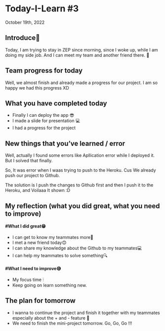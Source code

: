 # Today-I-Learn #3

October 19th, 2022

## Introduce🤗

Today, I am trying to stay in ZEP since morning, since I woke up, while I am doing my side job.
And I can meet my team and another friend there. 🎀

## Team progress for today

Well, we almost finish and already made a progress for our project.
I am so happy we had this progress XD

## What you have completed today

* Finally I can deploy the app 😎
* I made a slide for presentation 💻
* I had a progress for the project

## New things that you’ve learned / error

Well, actually I found some errors like Apllication error while I deployed it. But I solved that finally.

So, It was error when I waas trying to push to the Heroku. Cus We already push our project to Github. 

The solution is I push the changes to Github first and then I push it to the Heroku, and Voilaaa It shown :D

## My reflection (what you did great, what you need to improve)

#### #What I did great😁

* I can get to know my teammates more🧐
* I met a new friend today😊
* I can share my knowledge about the Github to my teammates💻
* I can help my teammates to solve something🔍

#### #What I need to improve😅

* My focus time 🕯
* Keep going on learn something new.

## The plan for tomorrow

* I wanna to continue the project and finish it together with my teammates especially about the + and - feature 📌
* We need to finish the mini-project tomorrow. Go, Go, Go !!!
